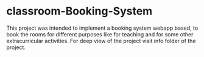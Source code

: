 # classroom-Booking-System
This project was intended to implement a booking system webapp based, to book the rooms for different purposes like for teaching and for some other 
extracurricular activities.
For deep view of the project visit info folder of the project.
